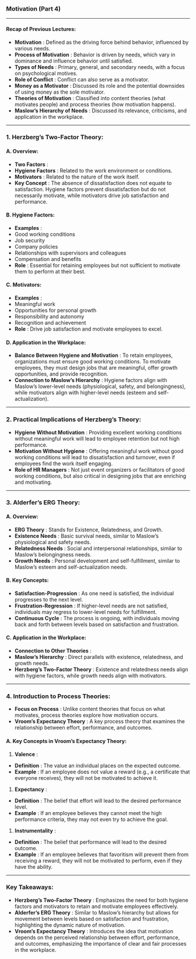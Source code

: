 ### Motivation (Part 4)

---

#### **Recap of Previous Lectures:**

* **Motivation** : Defined as the driving force behind behavior, influenced by various needs.
* **Process of Motivation** : Behavior is driven by needs, which vary in dominance and influence behavior until satisfied.
* **Types of Needs** : Primary, general, and secondary needs, with a focus on psychological motives.
* **Role of Conflict** : Conflict can also serve as a motivator.
* **Money as a Motivator** : Discussed its role and the potential downsides of using money as the sole motivator.
* **Theories of Motivation** : Classified into content theories (what motivates people) and process theories (how motivation happens).
* **Maslow’s Hierarchy of Needs** : Discussed its relevance, criticisms, and application in the workplace.

---

### **1. Herzberg’s Two-Factor Theory:**

#### **A. Overview:**

* **Two Factors** :
* **Hygiene Factors** : Related to the work environment or conditions.
* **Motivators** : Related to the nature of the work itself.
* **Key Concept** : The absence of dissatisfaction does not equate to satisfaction. Hygiene factors prevent dissatisfaction but do not necessarily motivate, while motivators drive job satisfaction and performance.

#### **B. Hygiene Factors:**

* **Examples** :
* Good working conditions
* Job security
* Company policies
* Relationships with supervisors and colleagues
* Compensation and benefits
* **Role** : Essential for retaining employees but not sufficient to motivate them to perform at their best.

#### **C. Motivators:**

* **Examples** :
* Meaningful work
* Opportunities for personal growth
* Responsibility and autonomy
* Recognition and achievement
* **Role** : Drive job satisfaction and motivate employees to excel.

#### **D. Application in the Workplace:**

* **Balance Between Hygiene and Motivation** : To retain employees, organizations must ensure good working conditions. To motivate employees, they must design jobs that are meaningful, offer growth opportunities, and provide recognition.
* **Connection to Maslow’s Hierarchy** : Hygiene factors align with Maslow’s lower-level needs (physiological, safety, and belongingness), while motivators align with higher-level needs (esteem and self-actualization).

---

### **2. Practical Implications of Herzberg’s Theory:**

* **Hygiene Without Motivation** : Providing excellent working conditions without meaningful work will lead to employee retention but not high performance.
* **Motivation Without Hygiene** : Offering meaningful work without good working conditions will lead to dissatisfaction and turnover, even if employees find the work itself engaging.
* **Role of HR Managers** : Not just event organizers or facilitators of good working conditions, but also critical in designing jobs that are enriching and motivating.

---

### **3. Alderfer’s ERG Theory:**

#### **A. Overview:**

* **ERG Theory** : Stands for Existence, Relatedness, and Growth.
* **Existence Needs** : Basic survival needs, similar to Maslow’s physiological and safety needs.
* **Relatedness Needs** : Social and interpersonal relationships, similar to Maslow’s belongingness needs.
* **Growth Needs** : Personal development and self-fulfillment, similar to Maslow’s esteem and self-actualization needs.

#### **B. Key Concepts:**

* **Satisfaction-Progression** : As one need is satisfied, the individual progresses to the next level.
* **Frustration-Regression** : If higher-level needs are not satisfied, individuals may regress to lower-level needs for fulfillment.
* **Continuous Cycle** : The process is ongoing, with individuals moving back and forth between levels based on satisfaction and frustration.

#### **C. Application in the Workplace:**

* **Connection to Other Theories** :
* **Maslow’s Hierarchy** : Direct parallels with existence, relatedness, and growth needs.
* **Herzberg’s Two-Factor Theory** : Existence and relatedness needs align with hygiene factors, while growth needs align with motivators.

---

### **4. Introduction to Process Theories:**

* **Focus on Process** : Unlike content theories that focus on what motivates, process theories explore how motivation occurs.
* **Vroom’s Expectancy Theory** : A key process theory that examines the relationship between effort, performance, and outcomes.

#### **A. Key Concepts in Vroom’s Expectancy Theory:**

1. **Valence** :

* **Definition** : The value an individual places on the expected outcome.
* **Example** : If an employee does not value a reward (e.g., a certificate that everyone receives), they will not be motivated to achieve it.

1. **Expectancy** :

* **Definition** : The belief that effort will lead to the desired performance level.
* **Example** : If an employee believes they cannot meet the high performance criteria, they may not even try to achieve the goal.

1. **Instrumentality** :

* **Definition** : The belief that performance will lead to the desired outcome.
* **Example** : If an employee believes that favoritism will prevent them from receiving a reward, they will not be motivated to perform, even if they have the ability.

---

### **Key Takeaways:**

* **Herzberg’s Two-Factor Theory** : Emphasizes the need for both hygiene factors and motivators to retain and motivate employees effectively.
* **Alderfer’s ERG Theory** : Similar to Maslow’s hierarchy but allows for movement between levels based on satisfaction and frustration, highlighting the dynamic nature of motivation.
* **Vroom’s Expectancy Theory** : Introduces the idea that motivation depends on the perceived relationship between effort, performance, and outcomes, emphasizing the importance of clear and fair processes in the workplace.
